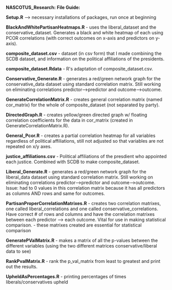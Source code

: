 **NASCOTUS_Research:**
**File Guide:**


**Setup.R** --> necessary installations of packages, run once at beginning  

**BlackAndWhitePartisanHeatmaps.R** - uses the liberal_dataset and the conservative_dataset. Generates a black and white heatmap of each using PCOR correlations (with correct outcomes on x-axis and predictors on y-axis).  

**composite_dataset.csv** - dataset (in csv form) that I made combining the SCDB dataset, and information on the political affiliations of the presidents.  

**composite_dataset.Rdata** - R's adaptation of composite_dataset.csv.  

**Conservative_Generate.R** - generates a red/green network graph for the conservative_data dataset using standard correlation matrix. Still working on eliminating correlations predictor-->predictor and outcome-->outcome.   

**GenerateCorrelationMatrix.R** - creates general correlation matrix (named cor_matrix) for the whole of composite_dataset (not separated by party).    

**DirectedGraph.R** - creates yellow/green directed graph w/ floating correlation coefficients for the data in cor_matrix (created in GenerateCorrelationMatrix.R).   

**General_Pcor.R** - creates a partial correlation heatmap for all variables regardless of political affiliations, still not adjusted so that variables are not repeated on x/y axes.   

**justice_affiliations.csv** - Political affiliations of the presdient who appointed each justice. Combined with SCDB to make composite_dataset.   

**Liberal_Generate.R** - generates a red/green network graph for the liberal_data dataset using standard correlation matrix. Still working on eliminating correlations predictor-->predictor and outcome-->outcome. Issue: had to 0 values in this correlation matrix because it has all predictors as columns AND rows and same for outcomes.

**PartisanProperCorrelationMatrixes.R** - creates two correlation matrixes, one called liberal_correlations and one called conservative_correlations. Have correct # of rows and columns and have the correlation matrixes between each predictor --> each outcome. Vital for use in making statistical comparison.
        - these matrixes created are essential for statistical comparison

**GeneratePValMatrix.R** - makes a matrix of all the p-values between the different variables (using the two different matrices conservative/liberal data to see)

**RankPvalMatrix.R** - rank the p_val_matrix from least to greatest and print out the results. 

**UpheldAsPercentages.R** - printing percentages of times liberals/conservatives upheld
